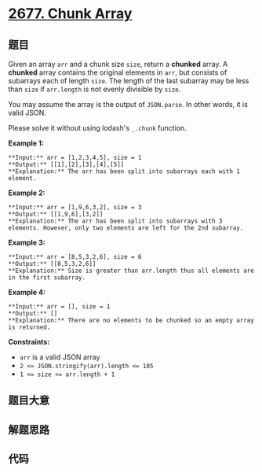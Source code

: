 # [2677. Chunk Array](https://leetcode.com/problems/chunk-array)

## 题目

Given an array `arr` and a chunk size `size`, return a  **chunked** array. A
**chunked**  array contains the original elements in `arr`, but consists of
subarrays each of length `size`. The length of the last subarray may be less
than `size` if `arr.length` is not evenly divisible by `size`.

You may assume the array is the output of `JSON.parse`. In other words, it is
valid JSON.

Please solve it without using lodash's `_.chunk` function.



**Example 1:**

    
    
    **Input:** arr = [1,2,3,4,5], size = 1
    **Output:** [[1],[2],[3],[4],[5]]
    **Explanation:** The arr has been split into subarrays each with 1 element.
    

**Example 2:**

    
    
    **Input:** arr = [1,9,6,3,2], size = 3
    **Output:** [[1,9,6],[3,2]]
    **Explanation:** The arr has been split into subarrays with 3 elements. However, only two elements are left for the 2nd subarray.
    

**Example 3:**

    
    
    **Input:** arr = [8,5,3,2,6], size = 6
    **Output:** [[8,5,3,2,6]]
    **Explanation:** Size is greater than arr.length thus all elements are in the first subarray.
    

**Example 4:**

    
    
    **Input:** arr = [], size = 1
    **Output:** []
    **Explanation:** There are no elements to be chunked so an empty array is returned.



**Constraints:**

  * `arr` is a valid JSON array
  * `2 <= JSON.stringify(arr).length <= 105`
  * `1 <= size <= arr.length + 1`


## 题目大意

## 解题思路

## 代码

```javascript

```
